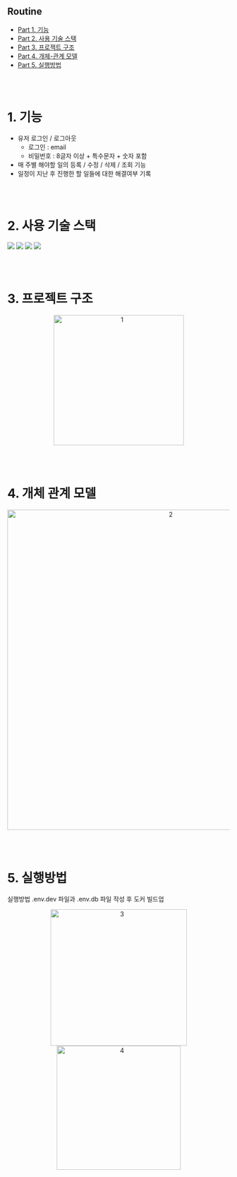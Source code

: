 ## Routine
- [Part 1. 기능](#1-기능)
- [Part 2. 사용 기술 스택](#2-사용-기술-스택)
- [Part 3. 프로젝트 구조](#3-프로젝트-구조)
- [Part 4. 개체-관계 모델](#4-개체-관계-모델)
- [Part 5. 실행방법](#5-실행방법)


<br><br>

# 1. 기능
- 유저 로그인 / 로그아웃
    - 로그인 : email
    - 비밀번호 : 8글자 이상 + 특수문자 + 숫자 포함
- 매 주별 해야할 일의 등록 / 수정 / 삭제 / 조회 기능
- 일정이 지난 후 진행한 할 일들에 대한 해결여부 기록


<br><br>

# 2. 사용 기술 스택
<p>
    <img src="https://img.shields.io/badge/Docker-2496ED?style=flat-square&logo=Docker&logoColor=white"/>
    <img src="https://img.shields.io/badge/Python-3776AB?style=flat-square&logo=Python&logoColor=white"/>
    <img src="https://img.shields.io/badge/Django-092E20?style=flat-square&logo=Django&logoColor=white"/>
    <img src="https://img.shields.io/badge/PostgreSQL-4169E1?style=flat-square&logo=PostgreSQL&logoColor=white"/>
</p>
<br><br>

# 3. 프로젝트 구조
<p align="center">
  <img width="295" alt="1" src="https://user-images.githubusercontent.com/82914197/176438570-33252ce6-5375-429d-9965-58983e69ddda.png">
</p>
<br><br>

# 4. 개체 관계 모델
<p align="center">
  <img width="725" alt="2" src="https://user-images.githubusercontent.com/82914197/176439235-124750c3-a43f-45ad-a75e-d9722b5cf6e6.png">
</p>
<br><br>

# 5. 실행방법
실행방법 .env.dev 파일과 .env.db 파일 작성 후 도커 빌드업
<p align="center">
    <img width="309" alt="3" src="https://user-images.githubusercontent.com/82914197/176442308-e5c98a9b-b988-409f-b064-aae1fce85eb6.png">
    <img width="281" alt="4" src="https://user-images.githubusercontent.com/82914197/176441554-bffe55b1-5b7d-4d18-a0db-ff9fb6fc5a28.png">
</p>



